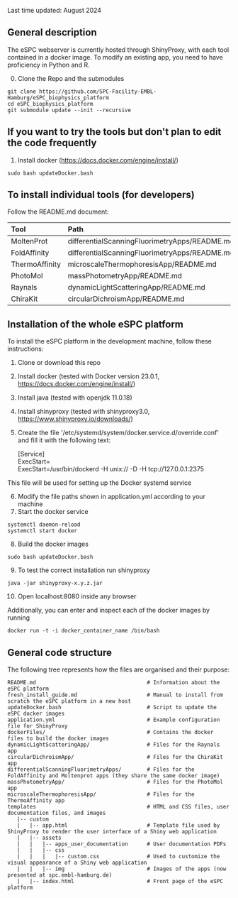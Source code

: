 
Last time updated: August 2024

## General description

The eSPC webserver is currently hosted through ShinyProxy, with each tool contained in a docker image. To modify an existing app, you need to have proficiency in Python and R. 

0) Clone the Repo and the submodules

```
git clone https://github.com/SPC-Facility-EMBL-Hamburg/eSPC_biophysics_platform
cd eSPC_biophysics_platform
git submodule update --init --recursive
```

## If you want to try the tools but don't plan to edit the code frequently

1) Install docker (https://docs.docker.com/engine/install/)

```
sudo bash updateDocker.bash
``` 
 
## To install individual tools (for developers)

Follow the README.md document:

| Tool                  | Path                                          |
| :---                  |:----------------------------------------------|
| MoltenProt            | differentialScanningFluorimetryApps/README.md |
| FoldAffinity          | differentialScanningFluorimetryApps/README.md |
| ThermoAffinity        | microscaleThermophoresisApp/README.md         |
| PhotoMol              | massPhotometryApp/README.md                   | 
| Raynals               | dynamicLightScatteringApp/README.md           | 
| ChiraKit              | circularDichroismApp/README.md                | 

## Installation of the whole eSPC platform 

To install the eSPC platform in the development machine, follow these instructions:

1) Clone or download this repo
2) Install docker       (tested with Docker version 23.0.1, https://docs.docker.com/engine/install/)
3) Install java         (tested with openjdk 11.0.18)
4) Install shinyproxy   (tested with shinyproxy3.0, https://www.shinyproxy.io/downloads/)
5) Create the file '/etc/systemd/system/docker.service.d/override.conf' and fill it with the following text:

    [Service]  
    ExecStart=  
    ExecStart=/usr/bin/dockerd -H unix:// -D -H tcp://127.0.0.1:2375  

This file will be used for setting up the Docker systemd service

6) Modify the file paths shown in application.yml according to your machine
7) Start the docker service
```
systemctl daemon-reload
systemctl start docker
```
8) Build the docker images
```
sudo bash updateDocker.bash
```

9) To test the correct installation run shinyproxy
```
java -jar shinyproxy-x.y.z.jar
```    
10) Open localhost:8080 inside any browser

Additionally, you can enter and inspect each of the docker images by running

```
docker run -t -i docker_container_name /bin/bash
```  

## General code structure

The following tree represents how the files are organised and their purpose:

    README.md                                   # Information about the eSPC platform
    fresh_install_guide.md                      # Manual to install from scratch the eSPC platform in a new host
    updateDocker.bash                           # Script to update the eSPC docker images
    application.yml                             # Example configuration file for ShinyProxy
    dockerFiles/                                # Contains the docker files to build the docker images
    dynamicLightScatteringApp/                  # Files for the Raynals app
    circularDichroismApp/                       # Files for the ChiraKit app 
    differentialScanningFluorimetryApps/        # Files for the FoldAffinity and Moltenprot apps (they share the same docker image)
    massPhotometryApp/                          # Files for the PhotoMol app
    microscaleThermophoresisApp/                # Files for the ThermoAffinity app
    templates                                   # HTML and CSS files, user documentation files, and images 
       |-- custom                               
       |   |-- app.html                         # Template file used by ShinyProxy to render the user interface of a Shiny web application
       |   |-- assets                           
       |   |   |-- apps_user_documentation      # User documentation PDFs
       |   |   |-- css                          
       |   |   |   |-- custom.css               # Used to customize the visual appearance of a Shiny web application
       |   |   |-- img                          # Images of the apps (now presented at spc.embl-hamburg.de)
       |   |-- index.html                       # Front page of the eSPC platform
